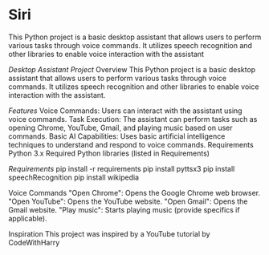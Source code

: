 # Siri

This Python project is a basic desktop assistant that allows users to perform various tasks through voice commands. It utilizes speech recognition and other libraries to enable voice interaction with the assistant

*Desktop Assistant Project*
Overview
This Python project is a basic desktop assistant that allows users to perform various tasks through voice commands. It utilizes speech recognition and other libraries to enable voice interaction with the assistant.

*Features*
Voice Commands: Users can interact with the assistant using voice commands.
Task Execution: The assistant can perform tasks such as opening Chrome, YouTube, Gmail, and playing music based on user commands.
Basic AI Capabilities: Uses basic artificial intelligence techniques to understand and respond to voice commands.
Requirements
Python 3.x
Required Python libraries (listed in Requirements)


*Requirements*
pip install -r requirements
pip install pyttsx3
pip install speechRecognition
pip install wikipedia

Voice Commands
"Open Chrome": Opens the Google Chrome web browser.
"Open YouTube": Opens the YouTube website.
"Open Gmail": Opens the Gmail website.
"Play music": Starts playing music (provide specifics if applicable).

Inspiration
This project was inspired by a YouTube tutorial by CodeWithHarry
